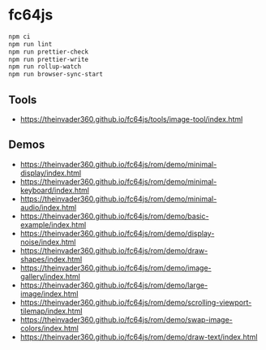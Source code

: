 # fc64js

```bash
npm ci
npm run lint
npm run prettier-check
npm run prettier-write
npm run rollup-watch
npm run browser-sync-start
```

## Tools

* <https://theinvader360.github.io/fc64js/tools/image-tool/index.html>

## Demos

* <https://theinvader360.github.io/fc64js/rom/demo/minimal-display/index.html>
* <https://theinvader360.github.io/fc64js/rom/demo/minimal-keyboard/index.html>
* <https://theinvader360.github.io/fc64js/rom/demo/minimal-audio/index.html>
* <https://theinvader360.github.io/fc64js/rom/demo/basic-example/index.html>
* <https://theinvader360.github.io/fc64js/rom/demo/display-noise/index.html>
* <https://theinvader360.github.io/fc64js/rom/demo/draw-shapes/index.html>
* <https://theinvader360.github.io/fc64js/rom/demo/image-gallery/index.html>
* <https://theinvader360.github.io/fc64js/rom/demo/large-image/index.html>
* <https://theinvader360.github.io/fc64js/rom/demo/scrolling-viewport-tilemap/index.html>
* <https://theinvader360.github.io/fc64js/rom/demo/swap-image-colors/index.html>
* <https://theinvader360.github.io/fc64js/rom/demo/draw-text/index.html>
